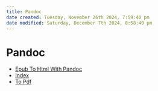 ```yaml
---
title: Pandoc
date created: Tuesday, November 26th 2024, 7:59:40 pm
date modified: Saturday, December 7th 2024, 8:58:40 pm
---
```


# Pandoc

- [Epub To Html With Pandoc](epub-to-html-with-pandoc.md)
- [Index](index.md)
- [To Pdf](to-pdf.md)
